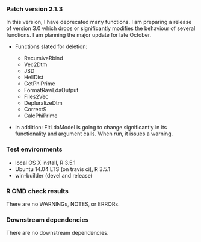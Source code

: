 ### Patch version 2.1.3
In this version, I have deprecated many functions. I am preparing a release of version 3.0 which drops or significantly modifies the behaviour of several functions. I am planning the major update for late October.

* Functions slated for deletion:
  - RecursiveRbind
  - Vec2Dtm
  - JSD
  - HellDist
  - GetPhiPrime
  - FormatRawLdaOutput
  - Files2Vec
  - DepluralizeDtm
  - CorrectS
  - CalcPhiPrime
  
* In addition: FitLdaModel is going to change significantly in its functionality and argument calls. When run, it issues a warning.

### Test environments
* local OS X install, R 3.5.1
* Ubuntu 14.04 LTS (on travis ci), R 3.5.1
* win-builder (devel and release)

### R CMD check results
There are no WARNINGs, NOTES, or ERRORs.

### Downstream dependencies
There are no downstream dependencies. 

